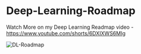 # Deep-Learning-Roadmap
Watch More on my Deep Learning Readmap video - https://www.youtube.com/shorts/6DXIXWS6MIg

![DL-Roadmap](https://github.com/user-attachments/assets/d0a68037-1c9f-4824-a9fb-fad8bd1826a3)

